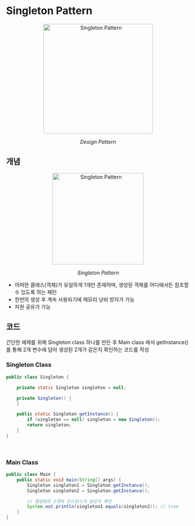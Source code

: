# Singleton Pattern

<p align="center">
    <img width="300" alt="Singleton Pattern" src="https://github.com/jongeunShin95/TIL/assets/20867824/8a78460d-5643-4dac-a84d-c1d92d5fa44f">
    <p align="center"><I>Design Pattern</I></p>
</p>

## 개념

<p align="center">
    <img width="250" alt="Singleton Pattern" src="https://github.com/jongeunShin95/TIL/assets/20867824/bf4464df-520f-4f13-bb9d-3c4957c7cfcd">
    <p align="center"><I>Singleton Pattern</I></p>
</p>

- 어떠한 클래스(객체)가 유일하게 1개만 존재하며, 생성된 객체를 어디에서든 참조할 수 있도록 하는 패턴
- 한번의 생성 후 계속 사용되기에 메모리 낭비 방지가 가능
- 자원 공유가 가능

## 코드

간단한 예제를 위해 Singleton class 하나를 만든 후 Main class 에서 getInstance() 를 통해 2개 변수에 담아 생성된 2개가 같은지 확인하는 코드를 작성

### Singleton Class
```java
public class Singleton {

    private static Singleton singleton = null;

    private Singleton() {
    }

    public static Singleton getInstance() {
        if (singleton == null) singleton = new Singleton();
        return singleton;
    }
}
```

<br />

### Main Class
```java
public class Main {
    public static void main(String[] args) {
        Singleton singleton1 = Singleton.getInstance();
        Singleton singleton2 = Singleton.getInstance();

        // 할당받은 2개의 인스턴스가 같은지 확인
        System.out.println(singleton1.equals(singleton2)); // true
    }
}
```